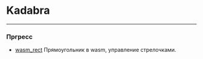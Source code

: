 # Kadabra

---
### Пргресс

- [wasm_rect](wasd_rect/index.html) Прямоугольник в wasm, управление стрелочками. 

 
